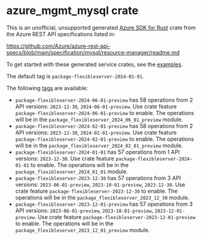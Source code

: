 # azure_mgmt_mysql crate

This is an unofficial, unsupported generated [Azure SDK for Rust](https://github.com/Azure/azure-sdk-for-rust/tree/legacy) crate from the Azure REST API specifications listed in:

https://github.com/Azure/azure-rest-api-specs/blob/main/specification/mysql/resource-manager/readme.md

To get started with these generated service crates, see the [examples](https://github.com/Azure/azure-sdk-for-rust/blob/legacy/services/README.md#examples).

The default tag is `package-flexibleserver-2024-01-01`.

The following [tags](https://github.com/Azure/azure-sdk-for-rust/blob/legacy/services/tags.md) are available:

- `package-flexibleserver-2024-06-01-preview` has 58 operations from 2 API versions: `2023-12-30`, `2024-06-01-preview`. Use crate feature `package-flexibleserver-2024-06-01-preview` to enable. The operations will be in the `package_flexibleserver_2024_06_01_preview` module.
- `package-flexibleserver-2024-02-01-preview` has 58 operations from 2 API versions: `2023-12-30`, `2024-02-01-preview`. Use crate feature `package-flexibleserver-2024-02-01-preview` to enable. The operations will be in the `package_flexibleserver_2024_02_01_preview` module.
- `package-flexibleserver-2024-01-01` has 57 operations from 1 API versions: `2023-12-30`. Use crate feature `package-flexibleserver-2024-01-01` to enable. The operations will be in the `package_flexibleserver_2024_01_01` module.
- `package-flexibleserver-2023-12-30` has 57 operations from 3 API versions: `2023-06-01-preview`, `2023-10-01-preview`, `2023-12-30`. Use crate feature `package-flexibleserver-2023-12-30` to enable. The operations will be in the `package_flexibleserver_2023_12_30` module.
- `package-flexibleserver-2023-12-01-preview` has 57 operations from 3 API versions: `2023-06-01-preview`, `2023-10-01-preview`, `2023-12-01-preview`. Use crate feature `package-flexibleserver-2023-12-01-preview` to enable. The operations will be in the `package_flexibleserver_2023_12_01_preview` module.